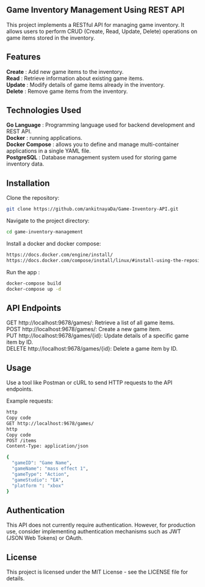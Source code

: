 ## Game Inventory Management Using REST API
This project implements a RESTful API for managing game inventory. It allows users to perform CRUD (Create, Read, Update, Delete) operations on game items stored in the inventory.

## Features
**Create** : Add new game items to the inventory.\
**Read** : Retrieve information about existing game items.\
**Update** : Modify details of game items already in the inventory.\
**Delete** : Remove game items from the inventory.
## Technologies Used
**Go Language** : Programming language used for backend development and REST API.\
**Docker** : running applications.\
**Docker Compose** : allows you to define and manage multi-container applications in a single YAML file.\
**PostgreSQL** : Database management system used for storing game inventory data.
## Installation
Clone the repository:

```sh   
git clone https://github.com/ankitnayaDa/Game-Inventory-API.git
```
Navigate to the project directory:

```sh
cd game-inventory-management
```

Install a docker and docker compose:

```sh
https://docs.docker.com/engine/install/
https://docs.docker.com/compose/install/linux/#install-using-the-repository
```

Run the app :

```sh
docker-compose build
docker-compose up -d
```

## API Endpoints
GET http://localhost:9678/games/: Retrieve a list of all game items.\
POST http://localhost:9678/games/: Create a new game item.\
PUT http://localhost:9678/games/{id}: Update details of a specific game item by ID.\
DELETE http://localhost:9678/games/{id}: Delete a game item by ID.

## Usage
Use a tool like Postman or cURL to send HTTP requests to the API endpoints.

Example requests:
```sh
http
Copy code
GET http://localhost:9678/games/
http
Copy code
POST /items
Content-Type: application/json

{
  "gameID": "Game Name",
  "gameName": "mass effect 1",
  "gameType": "Action",
  "gameStudio": "EA",
  "platform ": "xbox"
}
```
## Authentication
This API does not currently require authentication. However, for production use, consider implementing authentication mechanisms such as JWT (JSON Web Tokens) or OAuth.

## License
This project is licensed under the MIT License - see the LICENSE file for details.
